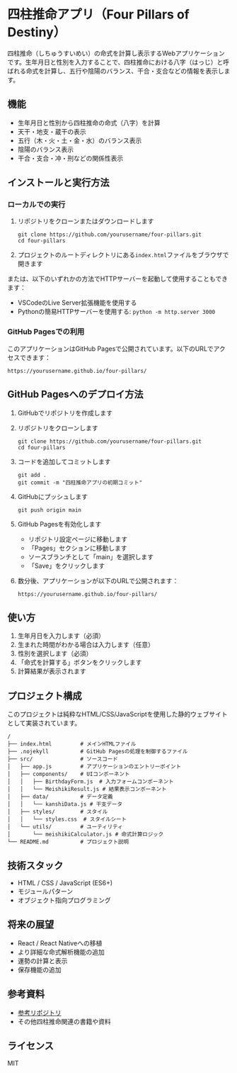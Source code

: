 # 四柱推命アプリ（Four Pillars of Destiny）

四柱推命（しちゅうすいめい）の命式を計算し表示するWebアプリケーションです。生年月日と性別を入力することで、四柱推命における八字（はっじ）と呼ばれる命式を計算し、五行や陰陽のバランス、干合・支合などの情報を表示します。

## 機能

- 生年月日と性別から四柱推命の命式（八字）を計算
- 天干・地支・蔵干の表示
- 五行（木・火・土・金・水）のバランス表示
- 陰陽のバランス表示
- 干合・支合・冲・刑などの関係性表示

## インストールと実行方法

### ローカルでの実行

1. リポジトリをクローンまたはダウンロードします
   ```
   git clone https://github.com/yourusername/four-pillars.git
   cd four-pillars
   ```

2. プロジェクトのルートディレクトリにある`index.html`ファイルをブラウザで開きます

または、以下のいずれかの方法でHTTPサーバーを起動して使用することもできます：

* VSCodeのLive Server拡張機能を使用する
* Pythonの簡易HTTPサーバーを使用する: `python -m http.server 3000`

### GitHub Pagesでの利用

このアプリケーションはGitHub Pagesで公開されています。以下のURLでアクセスできます：

```
https://yourusername.github.io/four-pillars/
```

## GitHub Pagesへのデプロイ方法

1. GitHubでリポジトリを作成します

2. リポジトリをクローンします
   ```
   git clone https://github.com/yourusername/four-pillars.git
   cd four-pillars
   ```

3. コードを追加してコミットします
   ```
   git add .
   git commit -m "四柱推命アプリの初期コミット"
   ```

4. GitHubにプッシュします
   ```
   git push origin main
   ```

5. GitHub Pagesを有効化します
   - リポジトリ設定ページに移動します
   - 「Pages」セクションに移動します
   - ソースブランチとして「main」を選択します
   - 「Save」をクリックします

6. 数分後、アプリケーションが以下のURLで公開されます：
   ```
   https://yourusername.github.io/four-pillars/
   ```

## 使い方

1. 生年月日を入力します（必須）
2. 生まれた時間がわかる場合は入力します（任意）
3. 性別を選択します（必須）
4. 「命式を計算する」ボタンをクリックします
5. 計算結果が表示されます

## プロジェクト構成

このプロジェクトは純粋なHTML/CSS/JavaScriptを使用した静的ウェブサイトとして実装されています。

```
/
├── index.html         # メインHTMLファイル
├── .nojekyll          # GitHub Pagesの処理を制御するファイル
├── src/               # ソースコード
│   ├── app.js         # アプリケーションのエントリーポイント
│   ├── components/    # UIコンポーネント
│   │   ├── BirthdayForm.js  # 入力フォームコンポーネント
│   │   └── MeishikiResult.js # 結果表示コンポーネント
│   ├── data/          # データ定義
│   │   └── kanshiData.js # 干支データ
│   ├── styles/        # スタイル
│   │   └── styles.css  # スタイルシート
│   └── utils/         # ユーティリティ
│       └── meishikiCalculator.js # 命式計算ロジック
└── README.md          # プロジェクト説明
```

## 技術スタック

- HTML / CSS / JavaScript (ES6+)
- モジュールパターン
- オブジェクト指向プログラミング

## 将来の展望

- React / React Nativeへの移植
- より詳細な命式解析機能の追加
- 運勢の計算と表示
- 保存機能の追加

## 参考資料

- [参考リポジトリ](https://github.com/hajime-f/destiny)
- その他四柱推命関連の書籍や資料

## ライセンス

MIT 